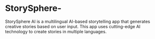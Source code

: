 # StorySphere-
StorySphere AI is a multilingual AI-based storytelling app that generates creative stories based on user input. This app uses cutting-edge AI technology to create stories in multiple languages.
